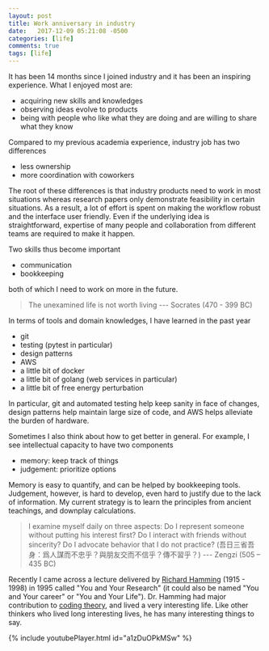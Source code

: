 ```yaml
---
layout: post
title: Work anniversary in industry
date:   2017-12-09 05:21:08 -0500
categories: [life]
comments: true
tags: [life]
---
```


It has been 14 months since I joined industry and it has been an inspiring experience.
What I enjoyed most are:

* acquiring new skills and knowledges
* observing ideas evolve to products
* being with people who like what they are doing and are willing to share what they know

Compared to my previous academia experience, industry job has two differences

* less ownership
* more coordination with coworkers

The root of these differences is that industry products need to work in most situations whereas research papers only demonstrate feasibility in certain situations.
As a result, a lot of effort is spent on making the workflow robust and the interface user friendly.
Even if the underlying idea is straightforward, expertise of many people and collaboration from different teams are required to make it happen.

Two skills thus become important

* communication
* bookkeeping

both of which I need to work on more in the future.

> The unexamined life is not worth living --- Socrates (470 - 399 BC)

In terms of tools and domain knowledges, I have learned in the past year

* git
* testing (pytest in particular)
* design patterns
* AWS
* a little bit of docker
* a little bit of golang (web services in particular)
* a little bit of free energy perturbation

In particular, git and automated testing help keep sanity in face of changes,
design patterns help maintain large size of code,
and AWS helps alleviate the burden of hardware.

Sometimes I also think about how to get better in general.
For example, I see intellectual capacity to have two components

* memory: keep track of things
* judgement: prioritize options

Memory is easy to quantify, and can be helped by bookkeeping tools.
Judgement, however, is hard to develop, even hard to justify due to the lack of information.
My current strategy is to learn the principles from ancient teachings,
and downplay calculations.

> I examine myself daily on three aspects: Do I represent someone without putting his interest first? Do I interact with friends without sincerity? Do I advocate behavior that I do not practice? (吾日三省吾身：爲人謀而不忠乎？與朋友交而不信乎？傳不習乎？) --- Zengzi (505 – 435 BC)

Recently I came across a lecture delivered by [Richard Hamming](https://en.wikipedia.org/wiki/Richard_Hamming) (1915 - 1998) in 1995 called "You and Your Research" (it could also be named "You and Your career" or "You and Your Life").
Dr. Hamming had major contribution to [coding theory](https://en.wikipedia.org/wiki/Coding_theory), and lived a very interesting life.
Like other thinkers who lived long interesting lives, he has many interesting things to say.

{% include youtubePlayer.html id="a1zDuOPkMSw" %}
